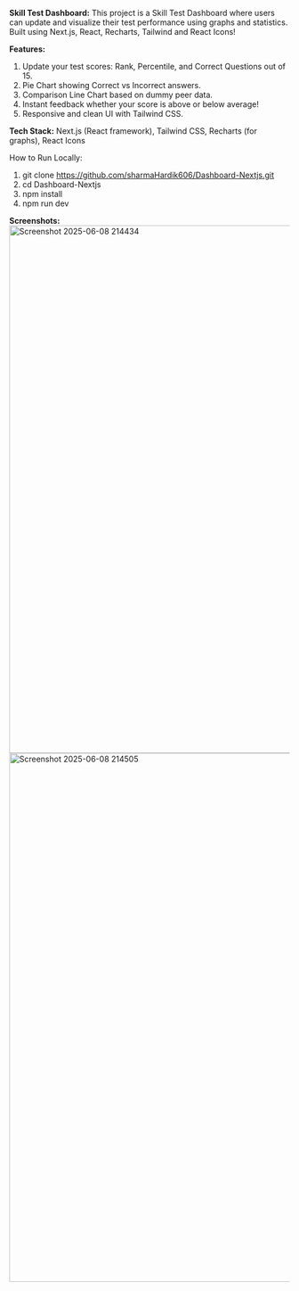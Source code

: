 **Skill Test Dashboard:**
This project is a Skill Test Dashboard where users can update and visualize their test performance using graphs and statistics.
Built using Next.js, React, Recharts, Tailwind and React Icons!

**Features:**
1. Update your test scores: Rank, Percentile, and Correct Questions out of 15.
2. Pie Chart showing Correct vs Incorrect answers.
3. Comparison Line Chart based on dummy peer data.
4. Instant feedback whether your score is above or below average!
5. Responsive and clean UI with Tailwind CSS.

**Tech Stack:**
Next.js (React framework),
Tailwind CSS,
Recharts (for graphs),
React Icons

How to Run Locally:

1. git clone https://github.com/sharmaHardik606/Dashboard-Nextjs.git
2. cd Dashboard-Nextjs
3. npm install
4. npm run dev

**Screenshots:**
<img width="947" alt="Screenshot 2025-06-08 214434" src="https://github.com/user-attachments/assets/4675a706-3a4a-4944-83f1-84fafd641b92" />
<img width="949" alt="Screenshot 2025-06-08 214505" src="https://github.com/user-attachments/assets/593591be-b91f-4d47-8aa4-988f8fa1705a" />


